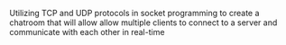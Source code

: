 Utilizing TCP and UDP protocols in socket programming to create a chatroom that will allow allow multiple clients to connect to a server and communicate with each other in real-time
